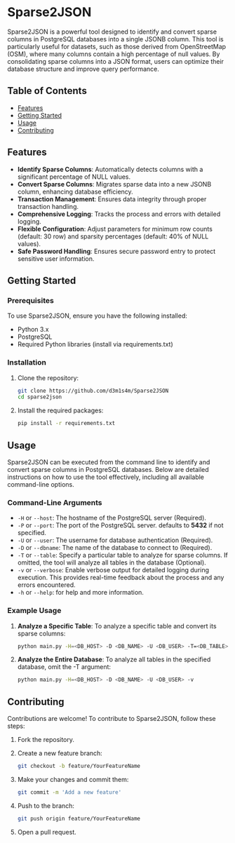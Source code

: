 # Sparse2JSON

Sparse2JSON is a powerful tool designed to identify and convert sparse columns in PostgreSQL databases into a single JSONB column. This tool is particularly useful for datasets, such as those derived from OpenStreetMap (OSM), where many columns contain a high percentage of null values. By consolidating sparse columns into a JSON format, users can optimize their database structure and improve query performance.

## Table of Contents

- [Features](#features)
- [Getting Started](#getting-started)
- [Usage](#usage)
- [Contributing](#contributing)

## Features

- **Identify Sparse Columns**: Automatically detects columns with a significant percentage of NULL values.
- **Convert Sparse Columns**: Migrates sparse data into a new JSONB column, enhancing database efficiency.
- **Transaction Management**: Ensures data integrity through proper transaction handling.
- **Comprehensive Logging**: Tracks the process and errors with detailed logging.
- **Flexible Configuration**: Adjust parameters for minimum row counts (default: 30 row) and sparsity percentages (default: 40% of NULL values).
- **Safe Password Handling**: Ensures secure password entry to protect sensitive user information.

## Getting Started

### Prerequisites

To use Sparse2JSON, ensure you have the following installed:

- Python 3.x
- PostgreSQL
- Required Python libraries (install via requirements.txt)

### Installation

1. Clone the repository:

   ```bash
   git clone https://github.com/d3m1s4m/Sparse2JSON
   cd sparse2json
   ```
   
2. Install the required packages:

   ```bash
   pip install -r requirements.txt
   ```

## Usage

Sparse2JSON can be executed from the command line to identify and convert sparse columns in PostgreSQL databases. Below are detailed instructions on how to use the tool effectively, including all available command-line options.

### Command-Line Arguments

- `-H` or `--host`: The hostname of the PostgreSQL server (Required).
- `-P` or `--port`: The port of the PostgreSQL server. defaults to **5432** if not specified.
- `-U` or `--user`: The username for database authentication (Required).
- `-D` or `--dbname`: The name of the database to connect to (Required).
- `-T` or `--table`: Specify a particular table to analyze for sparse columns. If omitted, the tool will analyze all tables in the database (Optional).
- `-v` or `--verbose`: Enable verbose output for detailed logging during execution. This provides real-time feedback about the process and any errors encountered.
- `-h` or `--help`: for help and more information.

### Example Usage

1. **Analyze a Specific Table**: To analyze a specific table and convert its sparse columns:
   ```bash
   python main.py -H=<DB_HOST> -D <DB_NAME> -U <DB_USER> -T=<DB_TABLE> -v
   ```
2. **Analyze the Entire Database**: To analyze all tables in the specified database, omit the -T argument:
   ```bash
   python main.py -H=<DB_HOST> -D <DB_NAME> -U <DB_USER> -v
   ```

## Contributing

Contributions are welcome! To contribute to Sparse2JSON, follow these steps:

1. Fork the repository.
2. Create a new feature branch:

   ```bash
   git checkout -b feature/YourFeatureName
   ```

3. Make your changes and commit them:

   ```bash
   git commit -m 'Add a new feature'
   ```

4. Push to the branch:

   ```bash
   git push origin feature/YourFeatureName
   ```

5. Open a pull request.

